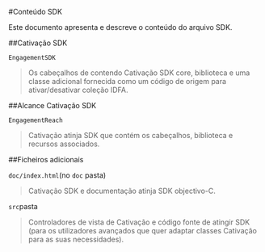 <properties
    pageTitle="Azure iOS Mobile Cativação SDK conteúdo"
    description="Atualizações e procedimentos para iOS SDK para Azure Mobile Cativação mais recentes"
    services="mobile-engagement"
    documentationCenter="mobile"
    authors="MehrdadMzfr"
    manager="dwrede"
    editor="" />

<tags
    ms.service="mobile-engagement"
    ms.workload="mobile"
    ms.tgt_pltfrm="mobile-ios"
    ms.devlang="objective-c"
    ms.topic="article"
    ms.date="08/19/2016"
    ms.author="piyushjo" />

#<a name="sdk-content"></a>Conteúdo SDK

Este documento apresenta e descreve o conteúdo do arquivo SDK.

##<a name="engagement-sdk"></a>Cativação SDK

`EngagementSDK`

> Os cabeçalhos de contendo Cativação SDK core, biblioteca e uma classe adicional fornecida como um código de origem para ativar/desativar coleção IDFA.

##<a name="engagement-reach-sdk"></a>Alcance Cativação SDK

`EngagementReach`

> Cativação atinja SDK que contém os cabeçalhos, biblioteca e recursos associados.

##<a name="additional-files"></a>Ficheiros adicionais

`doc/index.html`(no `doc` pasta)

> Cativação SDK e documentação atinja SDK objectivo-C.

`src`pasta

> Controladores de vista de Cativação e código fonte de atingir SDK (para os utilizadores avançados que quer adaptar classes Cativação para as suas necessidades).

